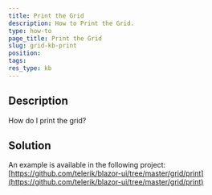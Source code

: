 ```yaml
---
title: Print the Grid
description: How to Print the Grid.
type: how-to
page_title: Print the Grid
slug: grid-kb-print
position: 
tags: 
res_type: kb
---
```



## Description

How do I print the grid?


## Solution

An example is available in the following project: [https://github.com/telerik/blazor-ui/tree/master/grid/print](https://github.com/telerik/blazor-ui/tree/master/grid/print)
